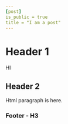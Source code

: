 ```yaml
---
[post]
is_public = true
title = "I am a post"
---
```

# Header 1

HI

## Header 2

Html paragraph is here.

### Footer - H3
